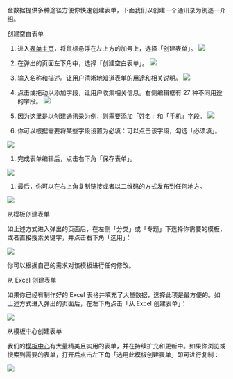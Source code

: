 金数据提供多种途径方便你快速创建表单，下面我们以创建一个通讯录为例逐一介绍。

创建空白表单

1. 进入[表单主页](https://jinshuju.net/home)，将鼠标悬浮在左上方的加号上，选择「创建表单」。
  ![](https://o1cqumdwn.qnssl.com/assets/file/725/____.jpg)

1. 在弹出的页面左下角中，选择「创建空白表单」。
  ![](https://o1cqumdwn.qnssl.com/assets/file/728/______.jpg)

1. 输入名称和描述。让用户清晰地知道表单的用途和相关说明。
  ![](https://o1cqumdwn.qnssl.com/assets/file/108/create-form-03.png?imageView2/2/w/1000)

1. 点击或拖动以添加字段，让用户收集相关信息。右侧编辑框有 27 种不同用途的字段。
  ![](https://o1cqumdwn.qnssl.com/assets/file/109/create-form-6.png?imageView2/2/w/1000)

1. 因为这里是以创建通讯录为例，则需要添加「姓名」和「手机」字段。
  ![](https://o1cqumdwn.qnssl.com/assets/file/110/create-form-05.png?imageView2/2/w/1000)

1. 你可以根据需要将某些字段设置为必填：可以点击该字段，勾选「必须填」。

![](https://o1cqumdwn.qnssl.com/assets/file/111/create-form-5.png?imageView2/2/w/1000)
1. 完成表单编辑后，点击右下角「保存表单」。

![](https://o1cqumdwn.qnssl.com/assets/file/112/create-form-7.png?imageView2/2/w/1000)
1. 最后，你可以在右上角复制链接或者以二维码的方式发布到任何地方。

![](https://o1cqumdwn.qnssl.com/assets/file/113/create-form-8.png?imageView2/2/w/1000)



从模板创建表单

如上述方式进入弹出的页面后，在左侧「分类」或「专题」下选择你需要的模板，或者直接搜索关键字，并点击右下角「选用」：

![](https://o1cqumdwn.qnssl.com/assets/file/732/______.jpg)

你可以根据自己的需求对该模板进行任何修改。





从 Excel 创建表单

如果你已经有制作好的 Excel 表格并填充了大量数据，选择此项是最方便的。如上述方式进入弹出的页面后，在左下角点击「从 Excel 创建表单」：

![](https://o1cqumdwn.qnssl.com/assets/file/733/Excel_____.jpg)



从模板中心创建表单

我们的[模板中心](https://jinshuju.net/templates)有大量精美且实用的表单，并在持续扩充和更新中。如果你浏览或搜索到需要的表单，打开后点击左下角「选用此模板创建表单」即可进行复制：

![](https://o1cqumdwn.qnssl.com/assets/file/739/______.jpg)

